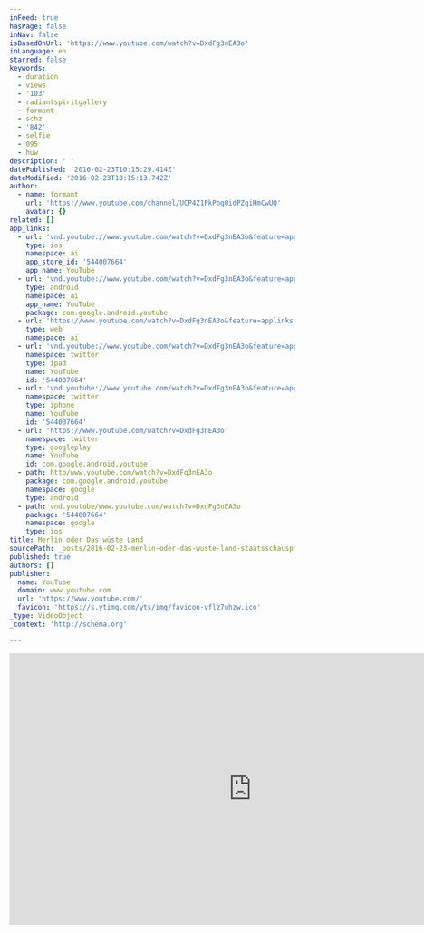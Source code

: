 ```yaml
---
inFeed: true
hasPage: false
inNav: false
isBasedOnUrl: 'https://www.youtube.com/watch?v=DxdFg3nEA3o'
inLanguage: en
starred: false
keywords:
  - duration
  - views
  - '103'
  - radiantspiritgallery
  - formant
  - schz
  - '842'
  - selfie
  - 095
  - huw
description: ' '
datePublished: '2016-02-23T10:15:29.414Z'
dateModified: '2016-02-23T10:15:13.742Z'
author:
  - name: formant
    url: 'https://www.youtube.com/channel/UCP4Z1PkPog0idPZqiHmCwUQ'
    avatar: {}
related: []
app_links:
  - url: 'vnd.youtube://www.youtube.com/watch?v=DxdFg3nEA3o&feature=applinks'
    type: ios
    namespace: ai
    app_store_id: '544007664'
    app_name: YouTube
  - url: 'vnd.youtube://www.youtube.com/watch?v=DxdFg3nEA3o&feature=applinks'
    type: android
    namespace: ai
    app_name: YouTube
    package: com.google.android.youtube
  - url: 'https://www.youtube.com/watch?v=DxdFg3nEA3o&feature=applinks'
    type: web
    namespace: ai
  - url: 'vnd.youtube://www.youtube.com/watch?v=DxdFg3nEA3o&feature=applinks'
    namespace: twitter
    type: ipad
    name: YouTube
    id: '544007664'
  - url: 'vnd.youtube://www.youtube.com/watch?v=DxdFg3nEA3o&feature=applinks'
    namespace: twitter
    type: iphone
    name: YouTube
    id: '544007664'
  - url: 'https://www.youtube.com/watch?v=DxdFg3nEA3o'
    namespace: twitter
    type: googleplay
    name: YouTube
    id: com.google.android.youtube
  - path: http/www.youtube.com/watch?v=DxdFg3nEA3o
    package: com.google.android.youtube
    namespace: google
    type: android
  - path: vnd.youtube/www.youtube.com/watch?v=DxdFg3nEA3o
    package: '544007664'
    namespace: google
    type: ios
title: Merlin oder Das wüste Land
sourcePath: _posts/2016-02-23-merlin-oder-das-wuste-land-staatsschauspiel-dresden-or-burg.md
published: true
authors: []
publisher:
  name: YouTube
  domain: www.youtube.com
  url: 'https://www.youtube.com/'
  favicon: 'https://s.ytimg.com/yts/img/favicon-vflz7uhzw.ico'
_type: VideoObject
_context: 'http://schema.org'

---
```

<iframe src="https://cdn.embedly.com/widgets/media.html?src=https%3A%2F%2Fwww.youtube.com%2Fembed%2FDxdFg3nEA3o%3Ffeature%3Doembed&amp;url=https%3A%2F%2Fwww.youtube.com%2Fwatch%3Fv%3DDxdFg3nEA3o&amp;image=https%3A%2F%2Fi.ytimg.com%2Fvi%2FDxdFg3nEA3o%2Fhqdefault.jpg&amp;key=b7d04c9b404c499eba89ee7072e1c4f7&amp;type=text%2Fhtml&amp;schema=youtube" width="854" height="480" scrolling="no" frameborder="0" allowfullscreen="allowfullscreen" style=""></iframe>